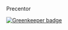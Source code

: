 Precentor


[![Greenkeeper badge](https://badges.greenkeeper.io/doesdev/precentor.svg)](https://greenkeeper.io/)